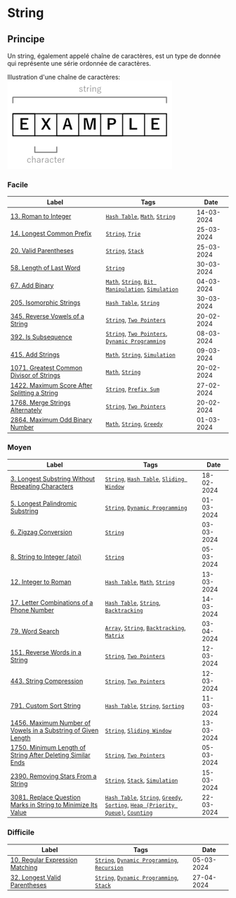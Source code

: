 # String

## Principe

Un string, également appelé chaîne de caractères, est un type de donnée qui représente une série ordonnée de caractères.

Illustration d'une chaîne de caractères:  
<img src="../imgs/skills/string-1.png"/>

### Facile

| Label                                                                                                                 | Tags                                                                                                                       | Date       |
| --------------------------------------------------------------------------------------------------------------------- | -------------------------------------------------------------------------------------------------------------------------- | ---------- |
| [13. Roman to Integer](../Probleme/0013.%20Roman%20to%20Integer/)                                                     | [`Hash Table`](./hash_table.md), [`Math`](./math.md), [`String`](./string.md)                                              | 14-03-2024 |
| [14. Longest Common Prefix](../Probleme/0014.%20Longest%20Common%20Prefix/)                                           | [`String`](./string.md), [`Trie`](./trie.md)                                                                               | 25-03-2024 |
| [20. Valid Parentheses](../Probleme/0020.%20Valid%20Parentheses/)                                                     | [`String`](./string.md), [`Stack`](./stack.md)                                                                             | 25-03-2024 |
| [58. Length of Last Word](../Probleme/0058.%20Length%20of%20Last%20Word/)                                             | [`String`](./string.md)                                                                                                    | 30-03-2024 |
| [67. Add Binary](../Probleme/0067.%20Add%20Binary/)                                                                   | [`Math`](./math.md), [`String`](./string.md), [`Bit Manipulation`](./bit_manipulation.md), [`Simulation`](./simulation.md) | 04-03-2024 |
| [205. Isomorphic Strings](../Probleme/0205.%20Isomorphic%20Strings/)                                                  | [`Hash Table`](./hash_table.md), [`String`](./string.md)                                                                   | 30-03-2024 |
| [345. Reverse Vowels of a String](../Probleme/0345.%20Reverse%20Vowels%20of%20a%20String/)                            | [`String`](./string.md), [`Two Pointers`](./two_pointers.md)                                                               | 20-02-2024 |
| [392. Is Subsequence](../Probleme/0392.%20Is%20Subsequence/)                                                          | [`String`](./string.md), [`Two Pointers`](./two_pointers.md), [`Dynamic Programming`](./dp.md)                             | 08-03-2024 |
| [415. Add Strings](../Probleme/0415.%20Add%20Strings/)                                                                | [`Math`](./math.md), [`String`](./string.md), [`Simulation`](./simulation.md)                                              | 09-03-2024 |
| [1071. Greatest Common Divisor of Strings](../Probleme/1071.%20Greatest%20Common%20Divisor%20of%20Strings/)           | [`Math`](./math.md), [`String`](./string.md)                                                                               | 20-02-2024 |
| [1422. Maximum Score After Splitting a String](../Probleme/1422.%20Maximum%20Score%20After%20Splitting%20a%20String/) | [`String`](./string.md), [`Prefix Sum`](./prefix_sum.md)                                                                   | 27-02-2024 |
| [1768. Merge Strings Alternately](../Probleme/1768.%20Merge%20Strings%20Alternately/)                                 | [`String`](./string.md), [`Two Pointers`](./two_pointers.md)                                                               | 20-02-2024 |
| [2864. Maximum Odd Binary Number](../Probleme/2864.%20Maximum%20Odd%20Binary%20Number/)                               | [`Math`](./math.md), [`String`](./string.md), [`Greedy`](./greedy.md)                                                      | 01-03-2024 |

### Moyen

| Label                                                                                                                                                           | Tags                                                                                                                                                                                      | Date       |
| --------------------------------------------------------------------------------------------------------------------------------------------------------------- | ----------------------------------------------------------------------------------------------------------------------------------------------------------------------------------------- | ---------- |
| [3. Longest Substring Without Repeating Characters](../Probleme/0003.%20Longest%20Substring%20Without%20Repeating%20Characters/)                                | [`String`](./string.md), [`Hash Table`](./hash_table.md), [`Sliding Window`](./sliding_window.md)                                                                                         | 18-02-2024 |
| [5. Longest Palindromic Substring](../Probleme/0005.%20Longest%20Palindromic%20Substring/)                                                                      | [`String`](./string.md), [`Dynamic Programming`](./dp.md)                                                                                                                                 | 01-03-2024 |
| [6. Zigzag Conversion](../Probleme/0006.%20Zigzag%20Conversion/)                                                                                                | [`String`](./string.md)                                                                                                                                                                   | 03-03-2024 |
| [8. String to Integer (atoi)](<../Probleme/0008.%20String%20to%20Integer%20(atoi)/>)                                                                            | [`String`](./string.md)                                                                                                                                                                   | 05-03-2024 |
| [12. Integer to Roman](../Probleme/0012.%20Integer%20to%20Roman/)                                                                                               | [`Hash Table`](./hash_table.md), [`Math`](./math.md), [`String`](./string.md)                                                                                                             | 13-03-2024 |
| [17. Letter Combinations of a Phone Number](../Probleme/0017.%20Letter%20Combinations%20of%20a%20Phone%20Number/)                                               | [`Hash Table`](./hash_table.md), [`String`](./string.md), [`Backtracking`](./backtracking.md)                                                                                             | 14-03-2024 |
| [79. Word Search](../Probleme/0079.%20Word%20Search/)                                                                                                           | [`Array`](./array.md), [`String`](./string.md), [`Backtracking`](./backtracking.md), [`Matrix`](./matrix.md)                                                                              | 03-04-2024 |
| [151. Reverse Words in a String](../Probleme/0151.%20Reverse%20Words%20in%20a%20String/)                                                                        | [`String`](./string.md), [`Two Pointers`](./two_pointers.md)                                                                                                                              | 12-03-2024 |
| [443. String Compression](../Probleme/0443.%20String%20Compression/)                                                                                            | [`String`](./string.md), [`Two Pointers`](./two_pointers.md)                                                                                                                              | 12-03-2024 |
| [791. Custom Sort String](../Probleme/0791.%20Custom%20Sort%20String/)                                                                                          | [`Hash Table`](./hash_table.md), [`String`](./string.md), [`Sorting`](./sorting.md)                                                                                                       | 11-03-2024 |
| [1456. Maximum Number of Vowels in a Substring of Given Length](../Probleme/1456.%20Maximum%20Number%20of%20Vowels%20in%20a%20Substring%20of%20Given%20Length/) | [`String`](./string.md), [`Sliding Window`](./sliding_window.md)                                                                                                                          | 13-03-2024 |
| [1750. Minimum Length of String After Deleting Similar Ends](../Probleme/1750.%20Minimum%20Length%20of%20String%20After%20Deleting%20Similar%20Ends/)           | [`String`](./string.md), [`Two Pointers`](./two_pointers.md)                                                                                                                              | 05-03-2024 |
| [2390. Removing Stars From a String](../Probleme/2390.%20Removing%20Stars%20From%20a%20String/)                                                                 | [`String`](./string.md), [`Stack`](./stack.md), [`Simulation`](./simulation.md)                                                                                                           | 15-03-2024 |
| [3081. Replace Question Marks in String to Minimize Its Value](../Probleme/3081.%20Replace%20Question%20Marks%20in%20String%20to%20Minimize%20Its%20Value/)     | [`Hash Table`](./hash_table.md), [`String`](./string.md), [`Greedy`](./greedy.md), [`Sorting`](./sorting.md), [`Heap (Priority Queue)`](./priority_queue.md), [`Counting`](./counting.md) | 22-03-2024 |

### Difficile

| Label                                                                                   | Tags                                                                                     | Date       |
| --------------------------------------------------------------------------------------- | ---------------------------------------------------------------------------------------- | ---------- |
| [10. Regular Expression Matching](../Probleme/0010.%20Regular%20Expression%20Matching/) | [`String`](./string.md), [`Dynamic Programming`](./dp.md), [`Recursion`](./recursion.md) | 05-03-2024 |
| [32. Longest Valid Parentheses](../Probleme/0032.%20Longest%20Valid%20Parentheses/)     | [`String`](./string.md), [`Dynamic Programming`](./dp.md), [`Stack`](./stack.md)         | 27-04-2024 |
